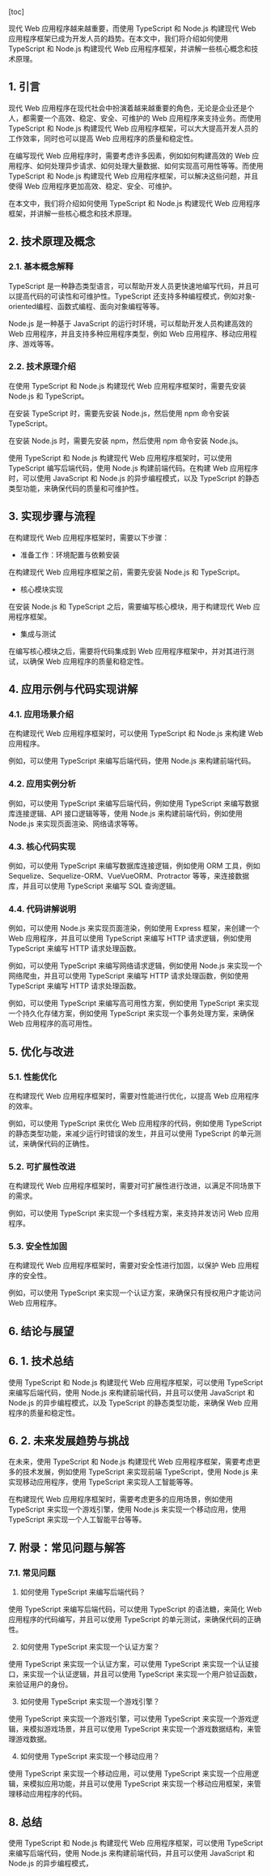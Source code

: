 
[toc]                    
                
                
现代 Web 应用程序越来越重要，而使用 TypeScript 和 Node.js 构建现代 Web 应用程序框架已成为开发人员的趋势。在本文中，我们将介绍如何使用 TypeScript 和 Node.js 构建现代 Web 应用程序框架，并讲解一些核心概念和技术原理。

## 1. 引言

现代 Web 应用程序在现代社会中扮演着越来越重要的角色，无论是企业还是个人，都需要一个高效、稳定、安全、可维护的 Web 应用程序来支持业务。而使用 TypeScript 和 Node.js 构建现代 Web 应用程序框架，可以大大提高开发人员的工作效率，同时也可以提高 Web 应用程序的质量和稳定性。

在编写现代 Web 应用程序时，需要考虑许多因素，例如如何构建高效的 Web 应用程序、如何处理异步请求、如何处理大量数据、如何实现高可用性等等。而使用 TypeScript 和 Node.js 构建现代 Web 应用程序框架，可以解决这些问题，并且使得 Web 应用程序更加高效、稳定、安全、可维护。

在本文中，我们将介绍如何使用 TypeScript 和 Node.js 构建现代 Web 应用程序框架，并讲解一些核心概念和技术原理。

## 2. 技术原理及概念

### 2.1. 基本概念解释

TypeScript 是一种静态类型语言，可以帮助开发人员更快速地编写代码，并且可以提高代码的可读性和可维护性。TypeScript 还支持多种编程模式，例如对象-oriented编程、函数式编程、面向对象编程等等。

Node.js 是一种基于 JavaScript 的运行时环境，可以帮助开发人员构建高效的 Web 应用程序，并且支持多种应用程序类型，例如 Web 应用程序、移动应用程序、游戏等等。

### 2.2. 技术原理介绍

在使用 TypeScript 和 Node.js 构建现代 Web 应用程序框架时，需要先安装 Node.js 和 TypeScript。

在安装 TypeScript 时，需要先安装 Node.js，然后使用 npm 命令安装 TypeScript。

在安装 Node.js 时，需要先安装 npm，然后使用 npm 命令安装 Node.js。

使用 TypeScript 和 Node.js 构建现代 Web 应用程序框架时，可以使用 TypeScript 编写后端代码，使用 Node.js 构建前端代码。在构建 Web 应用程序时，可以使用 JavaScript 和 Node.js 的异步编程模式，以及 TypeScript 的静态类型功能，来确保代码的质量和可维护性。

## 3. 实现步骤与流程

在构建现代 Web 应用程序框架时，需要以下步骤：

- 准备工作：环境配置与依赖安装

在构建现代 Web 应用程序框架之前，需要先安装 Node.js 和 TypeScript。

- 核心模块实现

在安装 Node.js 和 TypeScript 之后，需要编写核心模块，用于构建现代 Web 应用程序框架。

- 集成与测试

在编写核心模块之后，需要将代码集成到 Web 应用程序框架中，并对其进行测试，以确保 Web 应用程序的质量和稳定性。

## 4. 应用示例与代码实现讲解

### 4.1. 应用场景介绍

在构建现代 Web 应用程序框架时，可以使用 TypeScript 和 Node.js 来构建 Web 应用程序。

例如，可以使用 TypeScript 来编写后端代码，使用 Node.js 来构建前端代码。

### 4.2. 应用实例分析

例如，可以使用 TypeScript 来编写后端代码，例如使用 TypeScript 来编写数据库连接逻辑、API 接口逻辑等等，使用 Node.js 来构建前端代码，例如使用 Node.js 来实现页面渲染、网络请求等等。

### 4.3. 核心代码实现

例如，可以使用 TypeScript 来编写数据库连接逻辑，例如使用 ORM 工具，例如 Sequelize、Sequelize-ORM、VueVueORM、Protractor 等等，来连接数据库，并且可以使用 TypeScript 来编写 SQL 查询逻辑。

### 4.4. 代码讲解说明

例如，可以使用 Node.js 来实现页面渲染，例如使用 Express 框架，来创建一个 Web 应用程序，并且可以使用 TypeScript 来编写 HTTP 请求逻辑，例如使用 TypeScript 来编写 HTTP 请求处理函数。

例如，可以使用 TypeScript 来编写网络请求逻辑，例如使用 Node.js 来实现一个网络爬虫，并且可以使用 TypeScript 来编写 HTTP 请求处理函数，例如使用 TypeScript 来编写 HTTP 请求处理函数。

例如，可以使用 TypeScript 来编写高可用性方案，例如使用 TypeScript 来实现一个持久化存储方案，例如使用 TypeScript 来实现一个事务处理方案，来确保 Web 应用程序的高可用性。

## 5. 优化与改进

### 5.1. 性能优化

在构建现代 Web 应用程序框架时，需要对性能进行优化，以提高 Web 应用程序的效率。

例如，可以使用 TypeScript 来优化 Web 应用程序的代码，例如使用 TypeScript 的静态类型功能，来减少运行时错误的发生，并且可以使用 TypeScript 的单元测试，来确保代码的正确性。

### 5.2. 可扩展性改进

在构建现代 Web 应用程序框架时，需要对可扩展性进行改进，以满足不同场景下的需求。

例如，可以使用 TypeScript 来实现一个多线程方案，来支持并发访问 Web 应用程序。

### 5.3. 安全性加固

在构建现代 Web 应用程序框架时，需要对安全性进行加固，以保护 Web 应用程序的安全性。

例如，可以使用 TypeScript 来实现一个认证方案，来确保只有授权用户才能访问 Web 应用程序。

## 6. 结论与展望

## 6. 1. 技术总结

使用 TypeScript 和 Node.js 构建现代 Web 应用程序框架，可以使用 TypeScript 来编写后端代码，使用 Node.js 来构建前端代码，并且可以使用 JavaScript 和 Node.js 的异步编程模式，以及 TypeScript 的静态类型功能，来确保 Web 应用程序的质量和稳定性。

## 6. 2. 未来发展趋势与挑战

在未来，使用 TypeScript 和 Node.js 构建现代 Web 应用程序框架，需要考虑更多的技术发展，例如使用 TypeScript 来实现前端 TypeScript，使用 Node.js 来实现移动应用程序，使用 TypeScript 来实现人工智能等等。

在构建现代 Web 应用程序框架时，需要考虑更多的应用场景，例如使用 TypeScript 来实现一个游戏引擎，使用 Node.js 来实现一个移动应用，使用 TypeScript 来实现一个人工智能平台等等。

## 7. 附录：常见问题与解答

### 7.1. 常见问题

1. 如何使用 TypeScript 来编写后端代码？

使用 TypeScript 来编写后端代码，可以使用 TypeScript 的语法糖，来简化 Web 应用程序的代码编写，并且可以使用 TypeScript 的单元测试，来确保代码的正确性。

2. 如何使用 TypeScript 来实现一个认证方案？

使用 TypeScript 来实现一个认证方案，可以使用 TypeScript 来实现一个认证接口，来实现一个认证逻辑，并且可以使用 TypeScript 来实现一个用户验证函数，来验证用户的身份。

3. 如何使用 TypeScript 来实现一个游戏引擎？

使用 TypeScript 来实现一个游戏引擎，可以使用 TypeScript 来实现一个游戏逻辑，来模拟游戏场景，并且可以使用 TypeScript 来实现一个游戏数据结构，来管理游戏数据。

4. 如何使用 TypeScript 来实现一个移动应用？

使用 TypeScript 来实现一个移动应用，可以使用 TypeScript 来实现一个应用逻辑，来模拟应用功能，并且可以使用 TypeScript 来实现一个移动应用框架，来管理移动应用程序的代码。

## 8. 总结

使用 TypeScript 和 Node.js 构建现代 Web 应用程序框架，可以使用 TypeScript 来编写后端代码，使用 Node.js 来构建前端代码，并且可以使用 JavaScript 和 Node.js 的异步编程模式，

